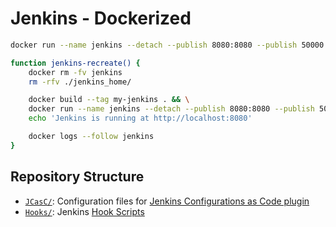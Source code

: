 # Jenkins - Dockerized

```sh
docker run --name jenkins --detach --publish 8080:8080 --publish 50000:50000 --volume /path/to/jenkins_home:/var/jenkins_home jenkins/jenkins:lts
```

```sh
function jenkins-recreate() {
    docker rm -fv jenkins
    rm -rfv ./jenkins_home/

    docker build --tag my-jenkins . && \
    docker run --name jenkins --detach --publish 8080:8080 --publish 50000:50000 --volume "$PWD/jenkins_home":/var/jenkins_home my-jenkins && \
    echo 'Jenkins is running at http://localhost:8080'

    docker logs --follow jenkins
}
```

## Repository Structure

- [`JCasC/`]: Configuration files for [Jenkins Configurations as Code plugin]
- [`Hooks/`]: Jenkins [Hook Scripts]

[`JCasC/`]: ./JCasC/
[Jenkins Configurations as Code plugin]: https://github.com/jenkinsci/configuration-as-code-plugin
[`Hooks/`]: ./Hooks/
[Hook Scripts]: https://wiki.jenkins.io/display/JENKINS/Groovy+Hook+Script
